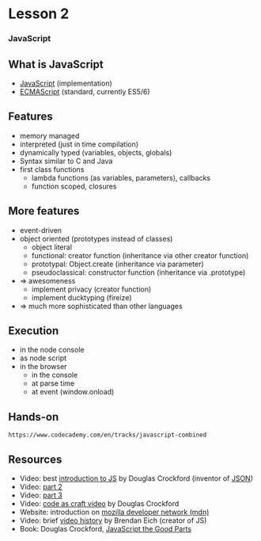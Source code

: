# Lesson 2
### JavaScript



## What is JavaScript

- [JavaScript](https://developer.mozilla.org/en-US/docs/Web/JavaScript) (implementation)
- [ECMAScript](https://developer.mozilla.org/en-US/docs/Web/JavaScript/Language_Resources) (standard, currently ES5/6)



## Features

- memory managed
- interpreted (just in time compilation)
- dynamically typed (variables, objects, globals)
- Syntax similar to C and Java
- first class functions
  - lambda functions (as variables, parameters), callbacks
  - function scoped, closures



## More features

- event-driven
- object oriented (prototypes instead of classes)
  - object literal
  - functional: creator function (inheritance via other creator function)
  - prototypal: Object.create (inheritance via parameter)
  - pseudoclassical: constructor function (inheritance via .prototype)
- => awesomeness
  - implement privacy (creator function)
  - implement ducktyping (fireize)
- => much more sophisticated than other languages



## Execution

- in the node console
- as node script
- in the browser
  - in the console
  - at parse time
  - at event (window.onload)


## Hands-on

```
https://www.codecademy.com/en/tracks/javascript-combined
```



## Resources
- Video: best [introduction to JS](https://www.youtube.com/watch?v=v2ifWcnQs6M) by Douglas Crockford (inventor of [JSON](https://en.wikipedia.org/wiki/JSON))
- Video: [part 2](https://www.youtube.com/watch?v=Y2Y0U-2qJMs)
- Video: [part 3](https://www.youtube.com/watch?v=DwYPG6vreJg)
- Video: [code as craft video](http://original.livestream.com/etsy/video?clipId=pla_1463e546-47ed-4a93-b59a-bd52b236e8b8) by Douglas Crockford
- Website: introduction on [mozilla developer network (mdn)](https://developer.mozilla.org/en-US/docs/Web/JavaScript/A_re-introduction_to_JavaScript)
- Video: brief [video history](https://brendaneich.com/2010/07/a-brief-history-of-javascript/) by Brendan Eich (creator of JS)
- Book: Douglas Crockford, [JavaScript the Good Parts](http://www.amazon.de/JavaScript-Parts-Working-Shallow-Grain/dp/0596517742)  
